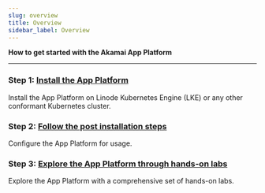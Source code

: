 ```yaml
---
slug: overview
title: Overview
sidebar_label: Overview
---
```


**How to get started with the Akamai App Platform**

---

### Step 1: [Install the App Platform](installation/overview.md)

Install the App Platform on Linode Kubernetes Engine (LKE) or any other conformant Kubernetes cluster.

### Step 2: [Follow the post installation steps ](installation/post-install-steps.md)

Configure the App Platform for usage.

### Step 3: [Explore the App Platform through hands-on labs](labs/labs-overview.md)

Explore the App Platform with a comprehensive set of hands-on labs.
